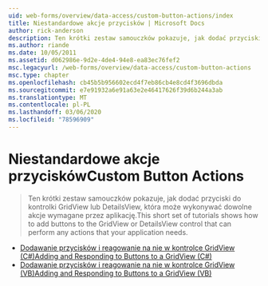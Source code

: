 ```yaml
---
uid: web-forms/overview/data-access/custom-button-actions/index
title: Niestandardowe akcje przycisków | Microsoft Docs
author: rick-anderson
description: Ten krótki zestaw samouczków pokazuje, jak dodać przyciski do kontrolki GridView lub DetailsView, która może wykonywać dowolne akcje wymagane przez aplikację.
ms.author: riande
ms.date: 10/05/2011
ms.assetid: d062986e-9d2e-4de4-94e8-ea83ec76fef2
msc.legacyurl: /web-forms/overview/data-access/custom-button-actions
msc.type: chapter
ms.openlocfilehash: cb45b5b956602ecd4f7eb86cb4e8cd4f3696dbda
ms.sourcegitcommit: e7e91932a6e91a63e2e46417626f39d6b244a3ab
ms.translationtype: MT
ms.contentlocale: pl-PL
ms.lasthandoff: 03/06/2020
ms.locfileid: "78596909"
---
```

# <a name="custom-button-actions"></a><span data-ttu-id="4972d-103">Niestandardowe akcje przycisków</span><span class="sxs-lookup"><span data-stu-id="4972d-103">Custom Button Actions</span></span>

> <span data-ttu-id="4972d-104">Ten krótki zestaw samouczków pokazuje, jak dodać przyciski do kontrolki GridView lub DetailsView, która może wykonywać dowolne akcje wymagane przez aplikację.</span><span class="sxs-lookup"><span data-stu-id="4972d-104">This short set of tutorials shows how to add buttons to the GridView or DetailsView control that can perform any actions that your application needs.</span></span>

- [<span data-ttu-id="4972d-105">Dodawanie przycisków i reagowanie na nie w kontrolce GridView (C#)</span><span class="sxs-lookup"><span data-stu-id="4972d-105">Adding and Responding to Buttons to a GridView (C#)</span></span>](adding-and-responding-to-buttons-to-a-gridview-cs.md)
- [<span data-ttu-id="4972d-106">Dodawanie przycisków i reagowanie na nie w kontrolce GridView (VB)</span><span class="sxs-lookup"><span data-stu-id="4972d-106">Adding and Responding to Buttons to a GridView (VB)</span></span>](adding-and-responding-to-buttons-to-a-gridview-vb.md)
